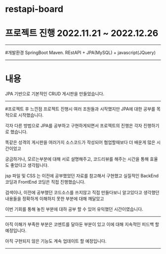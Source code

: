 # restapi-board

# 프로젝트 진행 2022.11.21 ~ 2022.12.26 
---

#개발환경
SpringBoot Maven. REstAPI + JPA(MySQL) + javascript(JQuery)

---

# 내용

JPA 기반으로 기본적인 CRUD 게시판을 만들었습니다.

---

#프로젝트 후 느낀점
프로젝트 진행시 여러 조원들과 시작했지만 JPA에 대한 공부를 목적으로 시작했습니다.

각자 다른 방법으로 JPA를 공부하고 구현하게되면서 프로젝트의 진행은 각자 진행하기로 했습니다.

똑같은 성격의 게시판을 여러가지 소스코드가 작성되어 협업할때보다 더 배운게 많은 시간이었고

궁금하거나, 모르는부분에 대해 서로 설명해주고, 코드리뷰를 해주는 시간을 통해 효율도 좋았다고 생각됩니다.

jsp 파일 및 CSS 는 이전에 공부했었던 자료를 참고해서 구현했고 실질적인 BackEnd 코딩과 FrontEnd 코딩은 직접 진행했습니다.

검색이나, 이전에 공부했던 코드소스를 쓰지않고 직접 만들다보니 알고있다고 생각했던 내용들을 정확하게 이해하지 못한 부분에 대해 깨달았고

이번 기회를 통해 놓친 부분에 대하 공부 할 수 있어 유익했던 시간이였습니다.

---
아직 이해가 부족한 부분은 코멘트를 달아둔 부분이 있고 이에 대해  지속적인 피드백 할 예정입니다.

아직 구현되지 않은 기능도 계속 업데이트 할 예정입니다.

---